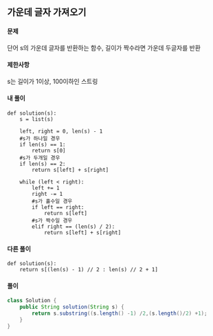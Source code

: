 ## 가운데 글자 가져오기

#### 문제  
단어 s의 가운데 글자를 반환하는 함수, 길이가 짝수라면 가운데 두글자를 반환

#### 제한사항
s는 길이가 1이상, 100이하인 스트링

#### 내 풀이
``` python3
def solution(s):
    s = list(s)
    
    left, right = 0, len(s) - 1
    #s가 하나일 경우
    if len(s) == 1:
        return s[0]
    #s가 두개일 경우
    if len(s) == 2:
        return s[left] + s[right]
    
    while (left < right):
        left += 1
        right -= 1
        #s가 홀수일 경우
        if left == right:
            return s[left]
        #s가 짝수일 경우
        elif right == (len(s) / 2):
            return s[left] + s[right]
```

#### 다른 풀이
``` python3
def solution(s):
    return s[(len(s) - 1) // 2 : len(s) // 2 + 1]
```

#### 풀이 
``` JAVA
class Solution {
    public String solution(String s) {
        return s.substring((s.length() -1) /2,(s.length()/2) +1);
    }
}
```
